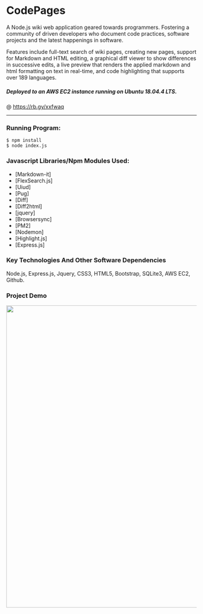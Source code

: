 # CodePages

A Node.js wiki web application geared towards programmers. Fostering a community of driven 
developers who document code practices, software projects and the latest happenings 
in software.

Features include full-text search of wiki pages, creating new pages, support for Markdown and HTML editing, a graphical diff viewer to show differences in successive edits, a live preview that renders the applied markdown and html formatting on text in real-time, and code highlighting that supports over 189 languages.   

##### Deployed to an AWS EC2 instance running on Ubuntu 18.04.4 LTS.
@ https://rb.gy/xxfwaq
 
---
### Running Program:

    $ npm install 
    $ node index.js

### Javascript Libraries/Npm Modules Used:

- [Markdown-it]
- [FlexSearch.js]
- [Uiud]
- [Pug]
- [Diff]
- [Diff2html]
- [jquery]
- [Browsersync]
- [PM2]
- [Nodemon]
- [Highlight.js]
- [Express.js]

### Key Technologies And Other Software Dependencies

Node.js, Express.js, Jquery, CSS3, HTML5, Bootstrap, SQLite3, AWS EC2, Github. 

### Project Demo

<a href="https://drive.google.com/file/d/1pbPrnPKeOaWYvwiCoYay8ntRmglQL_Wd/view"><img src="https://drive.google.com/uc?export=view&id=17hBolZVfgZbH6nOc6JqdshmKosL2Qt__" width="800"/></a>
